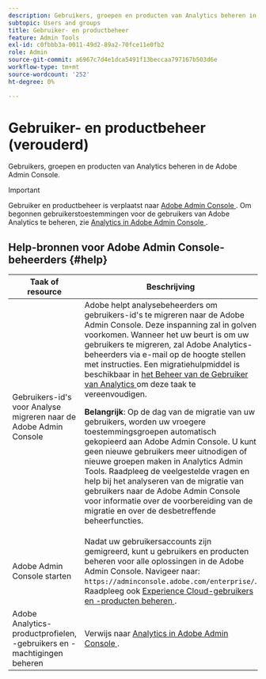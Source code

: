 ```yaml
---
description: Gebruikers, groepen en producten van Analytics beheren in de Adobe Admin Console.
subtopic: Users and groups
title: Gebruiker- en productbeheer
feature: Admin Tools
exl-id: c0fbbb3a-0011-49d2-89a2-70fce11e0fb2
role: Admin
source-git-commit: a6967c7d4e1dca5491f13beccaa797167b503d6e
workflow-type: tm+mt
source-wordcount: '252'
ht-degree: 0%

---
```


# Gebruiker- en productbeheer (verouderd)

Gebruikers, groepen en producten van Analytics beheren in de Adobe Admin Console.

>[!IMPORTANT]
>
>Gebruiker en productbeheer is verplaatst naar [ Adobe Admin Console ](https://helpx.adobe.com/nl/enterprise/using/admin-console.html). Om begonnen gebruikerstoestemmingen voor de gebruikers van Adobe Analytics te beheren, zie [ Analytics in Adobe Admin Console ](/help/admin/admin-console/home.md).

## Help-bronnen voor Adobe Admin Console-beheerders {#help}

| Taak of resource | Beschrijving |
| --- | --- |
| Gebruikers-id&#39;s voor Analyse migreren naar de Adobe Admin Console | Adobe helpt analysebeheerders om gebruikers-id&#39;s te migreren naar de Adobe Admin Console. Deze inspanning zal in golven voorkomen. Wanneer het uw beurt is om uw gebruikers te migreren, zal Adobe Analytics-beheerders via e-mail op de hoogte stellen met instructies. Een migratiehulpmiddel is beschikbaar in [ het Beheer van de Gebruiker van Analytics ](/help/admin/tools/user-management/user-migration/c-migration-tool.md) om deze taak te vereenvoudigen.<p>**Belangrijk**: Op de dag van de migratie van uw gebruikers, worden uw vroegere toestemmingsgroepen automatisch gekopieerd aan Adobe Admin Console. U kunt geen nieuwe gebruikers meer uitnodigen of nieuwe groepen maken in Analytics Admin Tools. Raadpleeg de veelgestelde vragen en help bij het analyseren van de migratie van gebruikers naar de Adobe Admin Console voor informatie over de voorbereiding van de migratie en over de desbetreffende beheerfuncties. |
| Adobe Admin Console starten | Nadat uw gebruikersaccounts zijn gemigreerd, kunt u gebruikers en producten beheren voor alle oplossingen in de Adobe Admin Console. Navigeer naar: `https://adminconsole.adobe.com/enterprise/`. Raadpleeg ook [ Experience Cloud-gebruikers en -producten beheren ](https://experienceleague.adobe.com/docs/core-services/interface/administration/admin-getting-started.html) . |
| Adobe Analytics-productprofielen, -gebruikers en -machtigingen beheren | Verwijs naar [ Analytics in Adobe Admin Console ](/help/admin/admin-console/home.md). |

<!---
## User Management Descriptions {#section_7C19842A3D4249109A9399D4DF18DE75}

The following table describes elements on the [!UICONTROL Users] tab in [!UICONTROL User Management].

<table id="table_6F81D1095EB945D8995FF971B65BA52A"> 
 <thead> 
  <tr> 
   <th colname="col1" class="entry"> Element </th> 
   <th colname="col2" class="entry"> Description </th> 
  </tr> 
 </thead>
 <tbody> 
  <tr> 
   <td colname="col1"> <span class="wintitle"> Number of User Logins available</span> </td> 
   <td colname="col2"> The maximum number of user accounts you can create for this company. If necessary, you can contact your Account Representative or Customer Care to increase this number at no charge. </td> 
  </tr> 
  <tr> 
   <td colname="col1"> <span class="wintitle"> Number of User Logins in use</span> </td> 
   <td colname="col2"> The number of user accounts currently in use for this company. </td> 
  </tr> 
  <tr> 
   <td colname="col1"> <span class="wintitle"> Number of User Logins Remaining</span> </td> 
   <td colname="col2"> The difference between the user account maximum and the number of existing user accounts. </td> 
  </tr> 
  <tr> 
   <td colname="col1"> <span class="wintitle"> Add New User</span> </td> 
   <td colname="col2"> <p>Lets you add a user account to the company. This link is available only if the Number of User Logins Remaining is greater than 0. </p> <p>See <a href="/help/admin/user-management/c-user-management/users.md"> Users</a>. </p> </td> 
  </tr> 
  <tr> 
   <td colname="col1"> <span class="wintitle"> Download Report</span> </td> 
   <td colname="col2">Exports the contents of the <span class="wintitle"> Users</span> table to a tab-delimited file. </td> 
  </tr> 
  <tr> 
   <td colname="col1"> <span class="wintitle"> Login</span> </td> 
   <td colname="col2"> <p>The user name. You can click the user name to edit the user account properties. </p> <p>See <a href="/help/admin/user-management/c-user-management/users.md"> Users</a>. </p> </td> 
  </tr> 
  <tr> 
   <td colname="col1"> <span class="wintitle"> First Name</span> </td> 
   <td colname="col2"> The user's first (given) name. </td> 
  </tr> 
  <tr> 
   <td colname="col1"> <span class="wintitle"> Last Name</span> </td> 
   <td colname="col2"> The user's surname (family name). </td> 
  </tr> 
  <tr> 
   <td colname="col1"> <span class="wintitle"> Title</span> </td> 
   <td colname="col2"> The user's job title. </td> 
  </tr> 
  <tr> 
   <td colname="col1"> <span class="wintitle"> Admin</span> </td> 
   <td colname="col2"> Specifies if the user account has administrative privileges. </td> 
  </tr> 
  <tr> 
   <td colname="col1"> <span class="wintitle"> Last Login</span> </td> 
   <td colname="col2"> Displays a timestamp of the last login for this user account. </td> 
  </tr> 
  <tr> 
   <td colname="col1"><span class="wintitle"> Create Time</span> </td> 
   <td colname="col2"> Shows the date and time when the login account was created. </td> 
  </tr> 
  <tr> 
   <td colname="col1"> <span class="wintitle"> Expires</span> </td> 
   <td colname="col2"> Displays the account expiration account, if applicable. </td> 
  </tr> 
  <tr> 
   <td colname="col1"> <span class="wintitle"> Manage</span> </td> 
   <td colname="col2"> Provides links for user account management. </td> 
  </tr> 
  <tr> 
   <td colname="col1"> <span class="wintitle"> Edit</span> </td> 
   <td colname="col2"> <p>Edit user account settings. </p> <p>See <a href="/help/admin/user-management/c-user-management/users.md"> Users</a>. </p> </td> 
  </tr> 
  <tr> 
   <td colname="col1"> <span class="wintitle"> Delete</span> </td> 
   <td colname="col2"> Delete the user account. </td> 
  </tr> 
  <tr> 
   <td colname="col1"> <span class="wintitle"> Transfer</span> </td> 
   <td colname="col2">Assign the privileges (permissions and resource access) of one user account to another. <p>See <a href="/help/admin/user-management/c-user-management/t-transfer-user-accout-privileges.md"> Transfer user account privileges</a>. </p> </td> 
  </tr> 
  <tr> 
   <td colname="col1"><span class="wintitle"> Login as this user</span> </td> 
   <td colname="col2"> <p>Allows admins to impersonate and log in as a non-admin account. Admin accounts cannot be impersonated. </p> </td> 
  </tr> 
 </tbody> 
</table>
-->